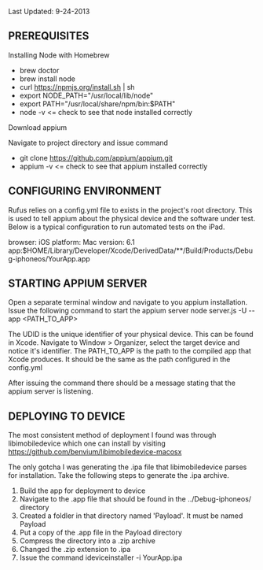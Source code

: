 Last Updated: 9-24-2013

PREREQUISITES 
--------------------------

Installing Node with Homebrew

- brew doctor
- brew install node
- curl https://npmjs.org/install.sh | sh
- export NODE_PATH="/usr/local/lib/node"
- export PATH="/usr/local/share/npm/bin:$PATH"
- node -v <= check to see that node installed correctly

Download appium

Navigate to project directory and issue command 
- git clone https://github.com/appium/appium.git
- appium -v <= check to see that appium installed correctly


CONFIGURING ENVIRONMENT 
--------------------------------------------

Rufus relies on a config.yml file to exists in the project's root directory. This is used to tell appium about the physical device and the software under test. Below is a typical configuration to run automated tests on the iPad.

browser: iOS
platform: Mac
version: 6.1
app:$HOME/Library/Developer/Xcode/DerivedData/**/Build/Products/Debug-iphoneos/YourApp.app 

STARTING APPIUM SERVER
-----------------------------------------
Open a separate terminal window and navigate to you appium installation.
Issue the following command to start the appium server
node server.js -U <UDID> --app <PATH_TO_APP>

The UDID is the unique identifier of your physical device. This can be found in Xcode. Navigate to Window > Organizer, select the target device and notice it's identifier. The PATH_TO_APP is the path to the compiled app that Xcode produces. It should be the same as the path configured in the config.yml

After issuing the command there should be a message stating that the appium server is listening. 

DEPLOYING TO DEVICE
----------------------------------

The most consistent method of deployment I found was through libimobiledevice which one can install by visiting https://github.com/benvium/libimobiledevice-macosx

The only gotcha I was generating the .ipa file that libimobiledevice parses for installation. Take the following steps to generate the .ipa archive.

1. Build the app for deployment to device
2. Navigate to the .app file that should be found in the ../Debug-iphoneos/ directory
3. Created a foldler in that directory named 'Payload'. It must be named Payload
4. Put a copy of the .app file in the Payload directory
5. Compress the directory into a .zip archive
6. Changed the .zip extension to .ipa
7. Issue the command ideviceinstaller -i YourApp.ipa









